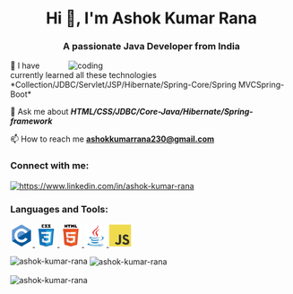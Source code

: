 <h1 align="center">Hi 👋, I'm Ashok Kumar Rana</h1>
<h3 align="center">A passionate Java Developer from India</h3>
<img align="right" alt="coding"width="400" src="https://encrypted-tbn0.gstatic.com/images?q=tbn:ANd9GcT_OIUet1dRnEI3NPUYZXhOqmhh7d4_jM2J5Q&s">
🌱 I have currently learned all these technologies *Collection/JDBC/Servlet/JSP/Hibernate/Spring-Core/Spring MVCSpring-Boot*

💬 Ask me about ***HTML/CSS/JDBC/Core-Java/Hibernate/Spring-framework***

📫 How to reach me **ashokkumarrana230@gmail.com**

<h3 align="left">Connect with me:</h3>
<p align="left">
<a href="https://linkedin.com/in/https://www.linkedin.com/in/ashok-kumar-rana" target="blank"><img align="center" src="https://raw.githubusercontent.com/rahuldkjain/github-profile-readme-generator/master/src/images/icons/Social/linked-in-alt.svg" alt="https://www.linkedin.com/in/ashok-kumar-rana" height="30" width="40" /></a>
</p>

<h3 align="left">Languages and Tools:</h3>
<p align="left"> <a href="https://www.cprogramming.com/" target="_blank" rel="noreferrer"> <img src="https://raw.githubusercontent.com/devicons/devicon/master/icons/c/c-original.svg" alt="c" width="40" height="40"/> </a> <a href="https://www.w3schools.com/css/" target="_blank" rel="noreferrer"> <img src="https://raw.githubusercontent.com/devicons/devicon/master/icons/css3/css3-original-wordmark.svg" alt="css3" width="40" height="40"/> </a> <a href="https://www.w3.org/html/" target="_blank" rel="noreferrer"> <img src="https://raw.githubusercontent.com/devicons/devicon/master/icons/html5/html5-original-wordmark.svg" alt="html5" width="40" height="40"/> </a> <a href="https://www.java.com" target="_blank" rel="noreferrer"> <img src="https://raw.githubusercontent.com/devicons/devicon/master/icons/java/java-original.svg" alt="java" width="40" height="40"/> </a> <a href="https://developer.mozilla.org/en-US/docs/Web/JavaScript" target="_blank" rel="noreferrer"> <img src="https://raw.githubusercontent.com/devicons/devicon/master/icons/javascript/javascript-original.svg" alt="javascript" width="40" height="40"/> </a> </p>

<p><img align="left" src="https://github-readme-stats.vercel.app/api/top-langs?username=ashok-kumar-rana&show_icons=true&locale=en&layout=compact" alt="ashok-kumar-rana" /></p>

<p>&nbsp;<img align="center" src="https://github-readme-stats.vercel.app/api?username=ashok-kumar-rana&show_icons=true&locale=en" alt="ashok-kumar-rana" /></p>

<p><img align="center" src="https://github-readme-streak-stats.herokuapp.com/?user=ashok-kumar-rana&" alt="ashok-kumar-rana" /></p>
